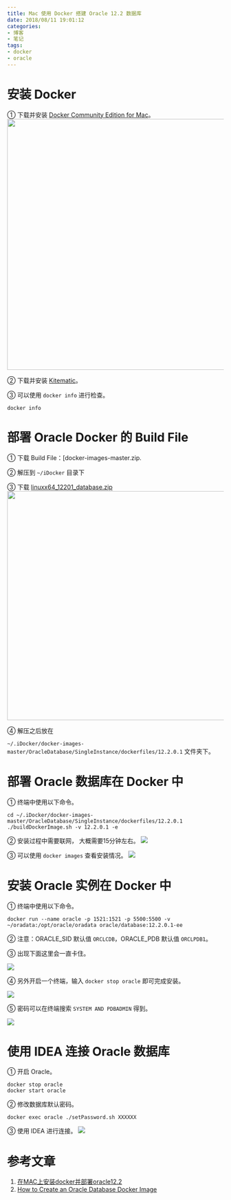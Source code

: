 ```yaml
---
title: Mac 使用 Docker 搭建 Oracle 12.2 数据库
date: 2018/08/11 19:01:12
categories:
- 博客
- 笔记
tags: 
- docker
- oracle
---
```


# 安装 Docker

① 下载并安装 [Docker Community Edition for Mac](https://store.docker.com/editions/community/docker-ce-desktop-mac)。
<img src="https://raw.githubusercontent.com/streamelody/jekyll_resource/master/assets/blogImg/2018/mac_docker_oracle/mac_docker_oracle_01.png" width="584"/>

② 下载并安装 [Kitematic](https://github.com/docker/kitematic/releases)。

③ 可以使用 `docker info` 进行检查。

```shell
docker info
```

<!--more-->

# 部署 Oracle Docker 的 Build File

① 下载 Build File：[docker-images-master.zip. 

② 解压到 `~/iDocker` 目录下

③ 下载 [linuxx64_12201_database.zip](https://www.oracle.com/technetwork/database/enterprise-edition/downloads/index.html)
<img src="https://raw.githubusercontent.com/streamelody/jekyll_resource/master/assets/blogImg/2018/mac_docker_oracle/mac_docker_oracle_02.png" width="533"/>

④ 解压之后放在

 `~/.iDocker/docker-images-master/OracleDatabase/SingleInstance/dockerfiles/12.2.0.1` 文件夹下。

# 部署 Oracle 数据库在 Docker 中

① 终端中使用以下命令。

```shell
cd ~/.iDocker/docker-images-master/OracleDatabase/SingleInstance/dockerfiles/12.2.0.1
./buildDockerImage.sh -v 12.2.0.1 -e
```

② 安装过程中需要联网， 大概需要15分钟左右。
![](https://raw.githubusercontent.com/streamelody/jekyll_resource/master/assets/blogImg/2018/mac_docker_oracle/mac_docker_oracle_03.png)  

③ 可以使用 `docker images` 查看安装情况。
![](https://raw.githubusercontent.com/streamelody/jekyll_resource/master/assets/blogImg/2018/mac_docker_oracle/mac_docker_oracle_04.png)  

# 安装 Oracle 实例在 Docker 中
① 终端中使用以下命令。

```shell
docker run --name oracle -p 1521:1521 -p 5500:5500 -v ~/oradata:/opt/oracle/oradata oracle/database:12.2.0.1-ee
```

② 注意：ORACLE_SID 默认值 `ORCLCDB`，ORACLE_PDB 默认值 `ORCLPDB1`。


③ 出现下面这里会一直卡住。

![](https://raw.githubusercontent.com/streamelody/jekyll_resource/master/assets/blogImg/2018/mac_docker_oracle/mac_docker_oracle_05_01.png) 

④ 另外开启一个终端，输入 `docker stop oracle` 即可完成安装。

![](https://raw.githubusercontent.com/streamelody/jekyll_resource/master/assets/blogImg/2018/mac_docker_oracle/mac_docker_oracle_05.png) 

⑤ 密码可以在终端搜索 `SYSTEM AND PDBADMIN` 得到。

![](https://raw.githubusercontent.com/streamelody/jekyll_resource/master/assets/blogImg/2018/mac_docker_oracle/mac_docker_oracle_06.png) 

# 使用 IDEA 连接 Oracle 数据库
① 开启 Oracle。

```shell
docker stop oracle
docker start oracle
```

② 修改数据库默认密码。

```shell
docker exec oracle ./setPassword.sh XXXXXX
```

③ 使用 IDEA 进行连接。
![](https://raw.githubusercontent.com/streamelody/jekyll_resource/master/assets/blogImg/2018/mac_docker_oracle/mac_docker_oracle_07.png) 

# 参考文章

1. [在MAC上安装docker并部署oracle12.2](https://oracleblog.org/study-note/how-to-deploy-122-on-docker-on-mac/#comment-9330)
2. [How to Create an Oracle Database Docker Image](https://dzone.com/articles/creating-an-oracle-database-docker-image)
